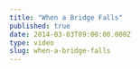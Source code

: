 ```yaml
---
title: "When a Bridge Falls"
published: true
date: 2014-03-03T09:00:00.000Z
type: video
slug: when-a-bridge-falls
---
```

